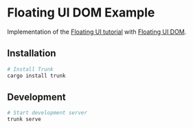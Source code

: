 # Floating UI DOM Example

Implementation of the [Floating UI tutorial](https://floating-ui.com/docs/tutorial) with [Floating UI DOM](../).

## Installation

```sh
# Install Trunk
cargo install trunk
```

## Development

```sh
# Start development server
trunk serve
```
